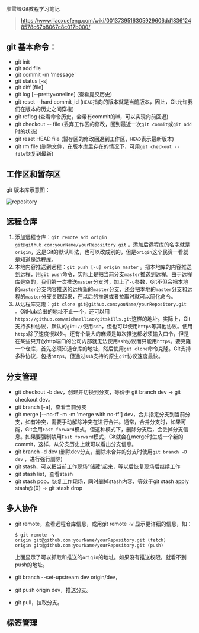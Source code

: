 廖雪峰Git教程学习笔记

> https://www.liaoxuefeng.com/wiki/0013739516305929606dd18361248578c67b8067c8c017b000/


## git 基本命令：

- git init
- git add file
- git commit -m 'message'
- git status [-s]
- git diff [file]
- git log [--pretty=oneline] (查看提交历史)
- git reset --hard commit_id (`HEAD`指向的版本就是当前版本，因此，Git允许我们在版本的历史之间穿梭)
- git reflog (查看命令历史，会带有commit的id，可以实现向前回退)
- git checkout -- file (丢弃工作区的修改，回到最近一次`git commit`或`git add`时的状态)
- git reset HEAD file (暂存区的修改回退到工作区，`HEAD`表示最新版本)
- git rm file (删除文件，在版本库里存在的情况下，可用`git checkout -- file`恢复到最新)


## 工作区和暂存区



git 版本库示意图：

![repository](http://opzww7anw.bkt.clouddn.com/mk/image/blog/repository.jpeg)



## 远程仓库



1. 添加远程仓库：`git remote add origin git@github.com:yourName/yourRepository.git` 。添加后远程库的名字就是`origin`，这是Git的默认叫法，也可以改成别的，但是`origin`这个民资一看就是知道是远程库。
2. 本地内容推送到远程：`git push [-u] origin master` 。把本地库的内容推送到远程，用`git push`命令，实际上是把当前分支`master`推送到远程。由于远程库是空的，我们第一次推送`master`分支时，加上了`-u`参数，Git不但会把本地的`master`分支内容推送的远程新的`master`分支，还会把本地的`master`分支和远程的`master`分支关联起来，在以后的推送或者拉取时就可以简化命令。
3. 从远程库克隆：`git clone git@github.com:youName/yourRepository.git` 。GitHub给出的地址不止一个，还可以用`https://github.com/michaelliao/gitskills.git`这样的地址。实际上，Git支持多种协议，默认的`git://`使用ssh，但也可以使用`https`等其他协议。使用`https`除了速度慢以外，还有个最大的麻烦是每次推送都必须输入口令，但是在某些只开放http端口的公司内部就无法使用`ssh`协议而只能用`https`。要克隆一个仓库，首先必须知道仓库的地址，然后使用`git clone`命令克隆。Git支持多种协议，包括`https`，但通过`ssh`支持的原生`git`协议速度最快。

## 分支管理

- git checkout -b dev，创建并切换到分支，等价于 git branch dev -> git checkout dev。
- git branch [-a]，查看当前分支
- git merge [--no-ff -m -m 'merge with no-ff'] dev，合并指定分支到当前分支，如有冲突，需要手动解除冲突在进行合并。通常，合并分支时，如果可能，Git会用`Fast forward`模式，但这种模式下，删除分支后，会丢掉分支信息。如果要强制禁用`Fast forward`模式，Git就会在merge时生成一个新的commit，这样，从分支历史上就可以看出分支信息。
- git branch -d dev (删除dev分支，删除未合并的分支时使用`git branch -D dev` ，进行强行删除)
- git stash，可以把当前工作现场“储藏”起来，等以后恢复现场后继续工作
- git stash list，查看stash
- git stash pop，恢复工作现场，同时删掉stash内容，等效于git stash apply stash@{0} -> git stash drop

## 多人协作

- git remote，查看远程仓库信息，或用git remote -v 显示更详细的信息，如：

  ``` 
  $ git remote -v
  origin git@github.com:yourName/yourRepository.git (fetch)
  origin git@github.com:yourName/yourRepository.git (push)
  ```

  上面显示了可以抓取和推送的`origin`的地址。如果没有推送权限，就看不到push的地址。

- git branch --set-upstream dev origin/dev，

- git push origin dev，推送分支。

- git pull，拉取分支。

## 标签管理


